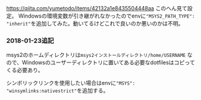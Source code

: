 <https://qiita.com/yumetodo/items/42132a1e8435504448aa> このへん見て設定。
Windowsの環境変数が引き継がれなかったのでenvに`"MSYS2_PATH_TYPE": "inherit"`を追加してみた。動いてるけどこれで良いのか悪いのかは不明。

### 2018-01-23追記
msys2のホームディレクトリは`msys2インストールディレクトリ/home/USERNAME` なので、Windowsのユーザーディレクトリに置いてある必要なdotfilesはコピってくる必要あり。

シンボリックリンクを使用したい場合はenvに`"MSYS": "winsymlinks:nativestrict"`を追加する。
